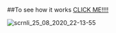 ##To see how it works 
[CLICK ME!!!!](https://formvalidator7js.netlify.app/)


![scrnli_25_08_2020_22-13-55](https://user-images.githubusercontent.com/61590245/91203064-4cb32500-e720-11ea-9ae8-2d80060dbeee.png)


